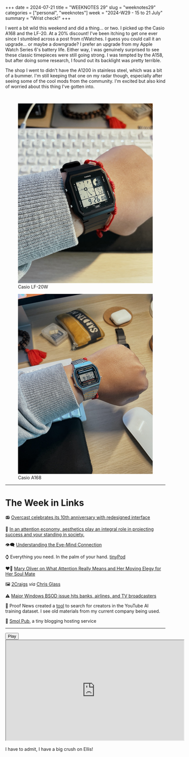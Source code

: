 +++
date = 2024-07-21
title = "WEEKNOTES 29"
slug = "weeknotes29"
categories = ["personal", "weeknotes"]
week = "2024-W29 - 15 to 21 July"
summary = "Wrist check!"
+++

I went a bit wild this weekend and did a thing... or two. I picked up the Casio A168 and the LF-20. At a 20% discount! I've been itching to get one ever since I stumbled across a post from r/Watches. I guess you could call it an upgrade... or maybe a downgrade? I prefer an upgrade from my Apple Watch Series 6's battery life. Either way, I was genuinely surprised to see these classic timepieces were still going strong. I was tempted by the A158, but after doing some research, I found out its backlight was pretty terrible.

The shop I went to didn't have the A1200 in stainless steel, which was a bit of a bummer. I'm still keeping that one on my radar though, especially after seeing some of the cool mods from the community. I'm excited but also kind of worried about this thing I've gotten into.

<br>
<div class="container">
  <div class="twocol">
    <figure class="sbs">
<img src="casio-lf-20.jpg" alt="Casio LF-20W" data-action="zoom">
<figcaption>Casio LF-20W<br>
</figcaption>
</figure>
  <figure class="sbs">
<img src="casio-A168.jpg" alt="Casio A168" data-action="zoom">
<figcaption>Casio A168<br>
</figcaption>
</div>
</div>

---

# The Week in Links

📻 [Overcast celebrates its 10th anniversary with redesigned interface](https://www.macstories.net/reviews/overcast-celebrates-its-tenth-anniversary-with-a-redesigned-interface/)

💄 [In an attention economy, aesthetics play an integral role in projecting success and your standing in society.](https://www.dazeddigital.com/beauty/article/62929/1/the-rise-of-people-choosing-friends-for-their-feeds)

👁️‍🗨️ [Understanding the Eye-Mind Connection](https://www.chrbutler.com/understanding-the-eye-mind-connection)

⌚ Everything you need. In the palm of your hand. [tinyPod](https://thetinypod.com/)

❤️‍🔥 [Mary Oliver on What Attention Really Means and Her Moving Elegy for Her Soul Mate](https://www.themarginalian.org/2015/01/20/mary-oliver-molly-malone-cook-our-world/)

🖼️ [2Craigs](https://www.2craigs.com/) *via* [Chris Glass](https://chrisglass.com/)

⚠️ [Major Windows BSOD issue hits banks, airlines, and TV broadcasters](https://www.theverge.com/2024/7/19/24201717/windows-bsod-crowdstrike-outage-issue)

🤖 Proof News created a [tool](https://www.proofnews.org/youtube-ai-search/) to search for creators in the YouTube AI training dataset. I see old materials from my current company being used.

📃 [Smol Pub](https://smol.pub/), a tiny blogging hosting service

---

<lite-youtube videoid="Bnzs3YPqFJM" style="background-image: url(&quot;https://i.ytimg.com/vi/Bnzs3YPqFJM/hqdefault.jpg&quot;);" class="lyt-activated"><button type="button" class="lty-playbtn"><span class="lyt-visually-hidden">Play</span></button><iframe width="560" height="315" title="Play" allow="accelerometer; autoplay; encrypted-media; gyroscope; picture-in-picture" allowfullscreen="" src="https://www.youtube-nocookie.com/embed/Bnzs3YPqFJM?autoplay"></iframe></lite-youtube>

I have to admit, I have a big crush on Ellis!